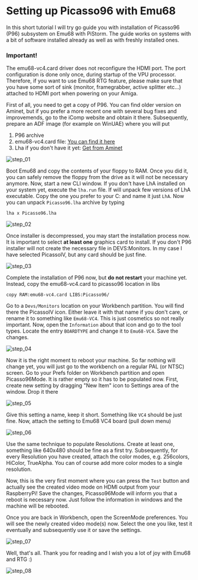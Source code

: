 # Setting up Picasso96 with Emu68

In this short tutorial I will try go guide you with installation of Picasso96 (P96) subsystem on Emu68 with PiStorm. The guide works on systems with a bit of software installed already as well as with freshly installed ones.

### Important!

The emu68-vc4.card driver does not reconfigure the HDMI port. The port configuration is done only once, during startup of the VPU processor. Therefore, if you want to use Emu68 RTG feature, please make sure that you have some sort of sink (monitor, framegrabber, active splitter etc...) attached to HDMI port when powering on your Amiga.

First of all, you need to get a copy of P96. You can find older version on Aminet, but if you prefer a more recent one with several bug fixes and improvemends, go to the iComp website and obtain it there. Subsequently, prepare an ADF image (for example on WinUAE) where you will put

1. P96 archive
2. emu68-vc4.card file: [You can find it here](https://drive.google.com/file/d/1sQilE-bh7nW0bzgho6mDR2LdNPoc41wj/view?usp=sharing)
3. Lha if you don't have it yet: [Get from Aminet](https://aminet.net/package/util/arc/lha)

![step_01](/Users/michal/git/Emu68/docs/img/p96/step_01.png)

Boot Emu68 and copy the contents of your floppy to RAM. Once you did it, you can safely remove the floppy from the drive as it will not be necessary anymore. Now, start a new CLI window. If you don't have LhA installed on your system yet, execute the ``lha.run`` file. If will unpack few versions of LhA executable. Copy the one you prefer to your C: and name it just ``LhA``. Now you can unpack ``Picasso96.lha`` archive by typing

```shell
lha x Picasso96.lha
```

![step_02](/Users/michal/git/Emu68/docs/img/p96/step_02.png)

Once installer is decompressed, you may start the installation process now. It is important to select **at least one** graphics card to install. If you don't P96 installer will not create the necessary file in DEVS:Monitors. In my case I have selected PicassoIV, but any card should be just fine.

![step_03](/Users/michal/git/Emu68/docs/img/p96/step_03.png)

Complete the installation of P96 now, but **do not restart** your machine yet. Instead, copy the emu68-vc4.card to picasso96 location in libs

```shell
copy RAM:emu68-vc4.card LIBS:Picasso96/
```

Go to a ``Devs/Monitors`` location on your Workbench partition. You will find there the PicassoIV icon. Either leave it with that name if you don't care, or rename it to something like ``Emu68-VC4``. This is just cosmetics so not really important. Now, open the ``Information`` about that icon and go to the tool types. Locate the entry ``BOARDTYPE``  and change it to ``Emu68-VC4``. Save the changes.

![step_04](/Users/michal/git/Emu68/docs/img/p96/step_04.png)

Now it is the right moment to reboot your machine. So far nothing will change yet, you will just go to the workbench on a regular PAL (or NTSC) screen. Go to your Prefs folder on Workbench partition and open Picasso96Mode. It is rather empty so it has to be populated now. First, create new setting by dragging "New Item" icon to Settings area of the window. Drop it there

![step_05](/Users/michal/git/Emu68/docs/img/p96/step_05.png)

Give this setting a name, keep it short. Something like ``VC4`` should be just fine. Now, attach the setting to Emu68 VC4 board (pull down menu)

![step_06](/Users/michal/git/Emu68/docs/img/p96/step_06.png)

Use the same technique to populate Resolutions. Create at least one, something like 640x480 should be fine as a first try. Subsequently, for every Resolution you have created, attach the color modes, e.g. 256colors, HiColor, TrueAlpha. You can of course add more color modes to a single resolution.

Now, this is the very first moment where you can press the ``Test`` button and actually see the created video mode on HDMI output from your RaspberryPi! Save the changes, Picasso96Mode will inform you that a reboot is necessary now. Just follow the information in windows and the machine will be rebooted.

Once you are back in Workbench, open the ScreenMode preferences. You will see the newly created video mode(s) now. Select the one you like, test it eventually and subsequently use it or save the settings.

![step_07](/Users/michal/git/Emu68/docs/img/p96/step_07.png)

Well, that's all. Thank you for reading and I wish you a lot of joy with Emu68 and RTG :)

![step_08](/Users/michal/git/Emu68/docs/img/p96/step_08.png)